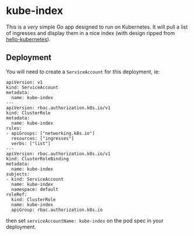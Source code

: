 # kube-index

This is a _very_ simple Go app designed to run on Kubernetes. It will pull a
list of ingresses and display them in a nice index (with design ripped from
[hello-kubernetes](https://github.com/threadproc/hello-kubernetes)).

## Deployment

You will need to create a `ServiceAccount` for this deployment, ie:
```
apiVersion: v1
kind: ServiceAccount
metadata:
  name: kube-index
---
apiVersion: rbac.authorization.k8s.io/v1
kind: ClusterRole
metadata:
  name: kube-index
rules:
- apiGroups: ["networking.k8s.io"]
  resources: ["ingresses"]
  verbs: ["list"]
---
apiVersion: rbac.authorization.k8s.io/v1
kind: ClusterRoleBinding
metadata:
  name: kube-index
subjects:
- kind: ServiceAccount
  name: kube-index
  namespace: default
roleRef:
  kind: ClusterRole
  name: kube-index
  apiGroup: rbac.authorization.k8s.io
```

then set `serviceAccountName: kube-index` on the pod spec in your deployment.